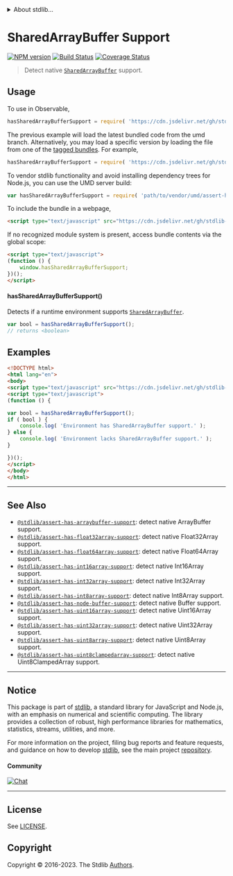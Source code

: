 <!--

@license Apache-2.0

Copyright (c) 2018 The Stdlib Authors.

Licensed under the Apache License, Version 2.0 (the "License");
you may not use this file except in compliance with the License.
You may obtain a copy of the License at

   http://www.apache.org/licenses/LICENSE-2.0

Unless required by applicable law or agreed to in writing, software
distributed under the License is distributed on an "AS IS" BASIS,
WITHOUT WARRANTIES OR CONDITIONS OF ANY KIND, either express or implied.
See the License for the specific language governing permissions and
limitations under the License.

-->


<details>
  <summary>
    About stdlib...
  </summary>
  <p>We believe in a future in which the web is a preferred environment for numerical computation. To help realize this future, we've built stdlib. stdlib is a standard library, with an emphasis on numerical and scientific computation, written in JavaScript (and C) for execution in browsers and in Node.js.</p>
  <p>The library is fully decomposable, being architected in such a way that you can swap out and mix and match APIs and functionality to cater to your exact preferences and use cases.</p>
  <p>When you use stdlib, you can be absolutely certain that you are using the most thorough, rigorous, well-written, studied, documented, tested, measured, and high-quality code out there.</p>
  <p>To join us in bringing numerical computing to the web, get started by checking us out on <a href="https://github.com/stdlib-js/stdlib">GitHub</a>, and please consider <a href="https://opencollective.com/stdlib">financially supporting stdlib</a>. We greatly appreciate your continued support!</p>
</details>

# SharedArrayBuffer Support

[![NPM version][npm-image]][npm-url] [![Build Status][test-image]][test-url] [![Coverage Status][coverage-image]][coverage-url] <!-- [![dependencies][dependencies-image]][dependencies-url] -->

> Detect native [`SharedArrayBuffer`][mdn-sharedarraybuffer] support.



<section class="usage">

## Usage

<!-- eslint-disable id-length -->

To use in Observable,

```javascript
hasSharedArrayBufferSupport = require( 'https://cdn.jsdelivr.net/gh/stdlib-js/assert-has-sharedarraybuffer-support@umd/browser.js' )
```
The previous example will load the latest bundled code from the umd branch. Alternatively, you may load a specific version by loading the file from one of the [tagged bundles](https://github.com/stdlib-js/assert-has-sharedarraybuffer-support/tags). For example,

```javascript
hasSharedArrayBufferSupport = require( 'https://cdn.jsdelivr.net/gh/stdlib-js/assert-has-sharedarraybuffer-support@v0.1.0-umd/browser.js' )
```

To vendor stdlib functionality and avoid installing dependency trees for Node.js, you can use the UMD server build:

```javascript
var hasSharedArrayBufferSupport = require( 'path/to/vendor/umd/assert-has-sharedarraybuffer-support/index.js' )
```

To include the bundle in a webpage,

```html
<script type="text/javascript" src="https://cdn.jsdelivr.net/gh/stdlib-js/assert-has-sharedarraybuffer-support@umd/browser.js"></script>
```

If no recognized module system is present, access bundle contents via the global scope:

```html
<script type="text/javascript">
(function () {
    window.hasSharedArrayBufferSupport;
})();
</script>
```

#### hasSharedArrayBufferSupport()

Detects if a runtime environment supports [`SharedArrayBuffer`][mdn-sharedarraybuffer].

```javascript
var bool = hasSharedArrayBufferSupport();
// returns <boolean>
```

</section>

<!-- /.usage -->

<section class="examples">

## Examples

<!-- eslint-disable id-length -->

<!-- eslint no-undef: "error" -->

```html
<!DOCTYPE html>
<html lang="en">
<body>
<script type="text/javascript" src="https://cdn.jsdelivr.net/gh/stdlib-js/assert-has-sharedarraybuffer-support@umd/browser.js"></script>
<script type="text/javascript">
(function () {

var bool = hasSharedArrayBufferSupport();
if ( bool ) {
    console.log( 'Environment has SharedArrayBuffer support.' );
} else {
    console.log( 'Environment lacks SharedArrayBuffer support.' );
}

})();
</script>
</body>
</html>
```

</section>

<!-- /.examples -->



<!-- Section for related `stdlib` packages. Do not manually edit this section, as it is automatically populated. -->

<section class="related">

* * *

## See Also

-   <span class="package-name">[`@stdlib/assert-has-arraybuffer-support`][@stdlib/assert/has-arraybuffer-support]</span><span class="delimiter">: </span><span class="description">detect native ArrayBuffer support.</span>
-   <span class="package-name">[`@stdlib/assert-has-float32array-support`][@stdlib/assert/has-float32array-support]</span><span class="delimiter">: </span><span class="description">detect native Float32Array support.</span>
-   <span class="package-name">[`@stdlib/assert-has-float64array-support`][@stdlib/assert/has-float64array-support]</span><span class="delimiter">: </span><span class="description">detect native Float64Array support.</span>
-   <span class="package-name">[`@stdlib/assert-has-int16array-support`][@stdlib/assert/has-int16array-support]</span><span class="delimiter">: </span><span class="description">detect native Int16Array support.</span>
-   <span class="package-name">[`@stdlib/assert-has-int32array-support`][@stdlib/assert/has-int32array-support]</span><span class="delimiter">: </span><span class="description">detect native Int32Array support.</span>
-   <span class="package-name">[`@stdlib/assert-has-int8array-support`][@stdlib/assert/has-int8array-support]</span><span class="delimiter">: </span><span class="description">detect native Int8Array support.</span>
-   <span class="package-name">[`@stdlib/assert-has-node-buffer-support`][@stdlib/assert/has-node-buffer-support]</span><span class="delimiter">: </span><span class="description">detect native Buffer support.</span>
-   <span class="package-name">[`@stdlib/assert-has-uint16array-support`][@stdlib/assert/has-uint16array-support]</span><span class="delimiter">: </span><span class="description">detect native Uint16Array support.</span>
-   <span class="package-name">[`@stdlib/assert-has-uint32array-support`][@stdlib/assert/has-uint32array-support]</span><span class="delimiter">: </span><span class="description">detect native Uint32Array support.</span>
-   <span class="package-name">[`@stdlib/assert-has-uint8array-support`][@stdlib/assert/has-uint8array-support]</span><span class="delimiter">: </span><span class="description">detect native Uint8Array support.</span>
-   <span class="package-name">[`@stdlib/assert-has-uint8clampedarray-support`][@stdlib/assert/has-uint8clampedarray-support]</span><span class="delimiter">: </span><span class="description">detect native Uint8ClampedArray support.</span>

</section>

<!-- /.related -->

<!-- Section for all links. Make sure to keep an empty line after the `section` element and another before the `/section` close. -->


<section class="main-repo" >

* * *

## Notice

This package is part of [stdlib][stdlib], a standard library for JavaScript and Node.js, with an emphasis on numerical and scientific computing. The library provides a collection of robust, high performance libraries for mathematics, statistics, streams, utilities, and more.

For more information on the project, filing bug reports and feature requests, and guidance on how to develop [stdlib][stdlib], see the main project [repository][stdlib].

#### Community

[![Chat][chat-image]][chat-url]

---

## License

See [LICENSE][stdlib-license].


## Copyright

Copyright &copy; 2016-2023. The Stdlib [Authors][stdlib-authors].

</section>

<!-- /.stdlib -->

<!-- Section for all links. Make sure to keep an empty line after the `section` element and another before the `/section` close. -->

<section class="links">

[npm-image]: http://img.shields.io/npm/v/@stdlib/assert-has-sharedarraybuffer-support.svg
[npm-url]: https://npmjs.org/package/@stdlib/assert-has-sharedarraybuffer-support

[test-image]: https://github.com/stdlib-js/assert-has-sharedarraybuffer-support/actions/workflows/test.yml/badge.svg?branch=v0.1.0
[test-url]: https://github.com/stdlib-js/assert-has-sharedarraybuffer-support/actions/workflows/test.yml?query=branch:v0.1.0

[coverage-image]: https://img.shields.io/codecov/c/github/stdlib-js/assert-has-sharedarraybuffer-support/main.svg
[coverage-url]: https://codecov.io/github/stdlib-js/assert-has-sharedarraybuffer-support?branch=main

<!--

[dependencies-image]: https://img.shields.io/david/stdlib-js/assert-has-sharedarraybuffer-support.svg
[dependencies-url]: https://david-dm.org/stdlib-js/assert-has-sharedarraybuffer-support/main

-->

[chat-image]: https://img.shields.io/gitter/room/stdlib-js/stdlib.svg
[chat-url]: https://app.gitter.im/#/room/#stdlib-js_stdlib:gitter.im

[stdlib]: https://github.com/stdlib-js/stdlib

[stdlib-authors]: https://github.com/stdlib-js/stdlib/graphs/contributors

[cli-section]: https://github.com/stdlib-js/assert-has-sharedarraybuffer-support#cli
[cli-url]: https://github.com/stdlib-js/assert-has-sharedarraybuffer-support/tree/cli
[@stdlib/assert-has-sharedarraybuffer-support]: https://github.com/stdlib-js/assert-has-sharedarraybuffer-support/tree/main

[umd]: https://github.com/umdjs/umd
[es-module]: https://developer.mozilla.org/en-US/docs/Web/JavaScript/Guide/Modules

[deno-url]: https://github.com/stdlib-js/assert-has-sharedarraybuffer-support/tree/deno
[umd-url]: https://github.com/stdlib-js/assert-has-sharedarraybuffer-support/tree/umd
[esm-url]: https://github.com/stdlib-js/assert-has-sharedarraybuffer-support/tree/esm
[branches-url]: https://github.com/stdlib-js/assert-has-sharedarraybuffer-support/blob/main/branches.md

[stdlib-license]: https://raw.githubusercontent.com/stdlib-js/assert-has-sharedarraybuffer-support/main/LICENSE

[mdn-sharedarraybuffer]: https://developer.mozilla.org/en-US/docs/Web/JavaScript/Reference/Global_Objects/SharedArrayBuffer

<!-- <related-links> -->

[@stdlib/assert/has-arraybuffer-support]: https://github.com/stdlib-js/assert-has-arraybuffer-support/tree/umd

[@stdlib/assert/has-float32array-support]: https://github.com/stdlib-js/assert-has-float32array-support/tree/umd

[@stdlib/assert/has-float64array-support]: https://github.com/stdlib-js/assert-has-float64array-support/tree/umd

[@stdlib/assert/has-int16array-support]: https://github.com/stdlib-js/assert-has-int16array-support/tree/umd

[@stdlib/assert/has-int32array-support]: https://github.com/stdlib-js/assert-has-int32array-support/tree/umd

[@stdlib/assert/has-int8array-support]: https://github.com/stdlib-js/assert-has-int8array-support/tree/umd

[@stdlib/assert/has-node-buffer-support]: https://github.com/stdlib-js/assert-has-node-buffer-support/tree/umd

[@stdlib/assert/has-uint16array-support]: https://github.com/stdlib-js/assert-has-uint16array-support/tree/umd

[@stdlib/assert/has-uint32array-support]: https://github.com/stdlib-js/assert-has-uint32array-support/tree/umd

[@stdlib/assert/has-uint8array-support]: https://github.com/stdlib-js/assert-has-uint8array-support/tree/umd

[@stdlib/assert/has-uint8clampedarray-support]: https://github.com/stdlib-js/assert-has-uint8clampedarray-support/tree/umd

<!-- </related-links> -->

</section>

<!-- /.links -->
